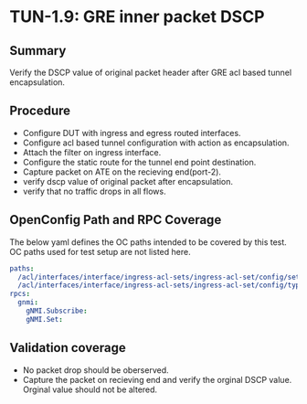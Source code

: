 # TUN-1.9: GRE inner packet DSCP

## Summary

Verify the DSCP value of original packet header after GRE acl based tunnel encapsulation.

## Procedure

*   Configure DUT with ingress and egress routed interfaces.
*   Configure acl based tunnel configuration with action as encapsulation.
*   Attach the filter on ingress interface.
*   Configure the static route for the tunnel end point destination.
*   Capture packet on ATE on the recieving end(port-2).
*   verify dscp value of original packet after encapsulation.
*   verify that no traffic drops in all flows.

## OpenConfig Path and RPC Coverage

The below yaml defines the OC paths intended to be covered by this test. OC
paths used for test setup are not listed here.

```yaml
paths:
  /acl/interfaces/interface/ingress-acl-sets/ingress-acl-set/config/set-name:
  /acl/interfaces/interface/ingress-acl-sets/ingress-acl-set/config/type:
rpcs:
  gnmi:
    gNMI.Subscribe:
    gNMI.Set:
```

## Validation coverage

*   No packet drop should be oberserved.
*   Capture the packet on recieving end and verify the orginal DSCP value. Orginal value should not be altered.
    
